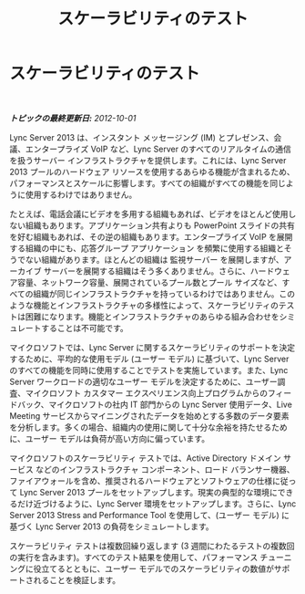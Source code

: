﻿---
title: スケーラビリティのテスト
TOCTitle: スケーラビリティのテスト
ms:assetid: bf41bac6-d4ec-4de6-9a44-a82d01a87279
ms:mtpsurl: https://technet.microsoft.com/ja-jp/library/JJ205226(v=OCS.15)
ms:contentKeyID: 48273431
ms.date: 05/19/2016
mtps_version: v=OCS.15
ms.translationtype: HT
---

# スケーラビリティのテスト

 

_**トピックの最終更新日:** 2012-10-01_

Lync Server 2013 は、インスタント メッセージング (IM) とプレゼンス、会議、エンタープライズ VoIP など、Lync Server のすべてのリアルタイムの通信を扱うサーバー インフラストラクチャを提供します。これには、Lync Server 2013 プールのハードウェア リソースを使用するあらゆる機能が含まれるため、パフォーマンスとスケールに影響します。すべての組織がすべての機能を同じように使用するわけではありません。

たとえば、電話会議にビデオを多用する組織もあれば、ビデオをほとんど使用しない組織もあります。アプリケーション共有よりも PowerPoint スライドの共有を好む組織もあれば、その逆の組織もあります。エンタープライズ VoIP を展開する組織の中にも、応答グループ アプリケーション を頻繁に使用する組織とそうでない組織があります。ほとんどの組織は 監視サーバー を展開しますが、アーカイブ サーバーを展開する組織はそう多くありません。さらに、ハードウェア容量、ネットワーク容量、展開されているプール数とプール サイズなど、すべての組織が同じインフラストラクチャを持っているわけではありません。このような機能とインフラストラクチャの多様性によって、スケーラビリティのテストは困難になります。機能とインフラストラクチャのあらゆる組み合わせをシミュレートすることは不可能です。

マイクロソフトでは、Lync Server に関するスケーラビリティのサポートを決定するために、平均的な使用モデル (ユーザー モデル) に基づいて、Lync Server のすべての機能を同時に使用することでテストを実施しています。また、Lync Server ワークロードの適切なユーザー モデルを決定するために、ユーザー調査、マイクロソフト カスタマー エクスペリエンス向上プログラムからのフィードバック、マイクロソフトの社内 IT 部門からの Lync Server 使用データ、Live Meeting サービスからマイニングされたデータを始めとする多数のデータ要素を分析します。多くの場合、組織内の使用に関して十分な余裕を持たせるために、ユーザー モデルは負荷が高い方向に偏っています。

マイクロソフトのスケーラビリティ テストでは、Active Directory ドメイン サービス などのインフラストラクチャ コンポーネント、ロード バランサー機器、ファイアウォールを含め、推奨されるハードウェアとソフトウェアの仕様に従って Lync Server 2013 プールをセットアップします。現実の典型的な環境にできるだけ近づけるように、Lync Server 環境をセットアップします。さらに、Lync Server 2013 Stress and Performance Tool を使用して、(ユーザー モデル) に基づく Lync Server 2013 の負荷をシミュレートします。

スケーラビリティ テストは複数回繰り返します (3 週間にわたるテストの複数回の実行を含みます)。すべてのテスト結果を使用して、パフォーマンス チューニングに役立てるとともに、ユーザー モデルでのスケーラビリティの数値がサポートされることを検証します。

